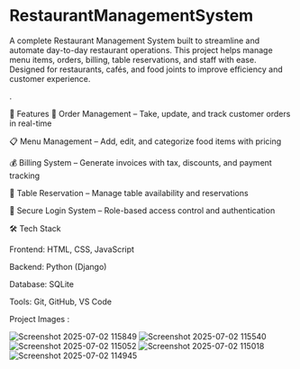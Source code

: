 # RestaurantManagementSystem
A complete Restaurant Management System built to streamline and automate day-to-day restaurant operations. This project helps manage menu items, orders, billing, table reservations, and staff with ease. Designed for restaurants, cafés, and food joints to improve efficiency and customer experience.

.

🚀 Features
🧾 Order Management – Take, update, and track customer orders in real-time

📋 Menu Management – Add, edit, and categorize food items with pricing

💰 Billing System – Generate invoices with tax, discounts, and payment tracking

📅 Table Reservation – Manage table availability and reservations


🔐 Secure Login System – Role-based access control and authentication

🛠️ Tech Stack

Frontend: HTML, CSS, JavaScript

Backend: Python (Django)

Database: SQLite

Tools: Git, GitHub, VS Code




Project Images :

![Screenshot 2025-07-02 115849](https://github.com/user-attachments/assets/1ff79570-ccc9-492e-8630-3e52b6a667ef)
![Screenshot 2025-07-02 115540](https://github.com/user-attachments/assets/fecd5d94-c219-4be0-a2de-a663239d7b4a)
![Screenshot 2025-07-02 115052](https://github.com/user-attachments/assets/f31ce064-de24-4f50-8f93-00bdd3d9f374)
![Screenshot 2025-07-02 115018](https://github.com/user-attachments/assets/b713a605-7b5a-43d7-bb3c-683c4e1ab099)
![Screenshot 2025-07-02 114945](https://github.com/user-attachments/assets/eb9bb064-c477-42af-be7e-2c06ffaf48b0)
